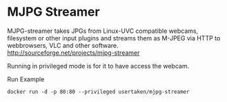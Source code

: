 MJPG Streamer
====================

MJPG-streamer takes JPGs from Linux-UVC compatible webcams, filesystem or other input plugins and streams them as M-JPEG via HTTP to webbrowsers, VLC and other software.
http://sourceforge.net/projects/mjpg-streamer

Running in privileged mode is for it to have access the webcam.

Run Example
```
docker run -d -p 80:80 --privileged usertaken/mjpg-streamer
```
